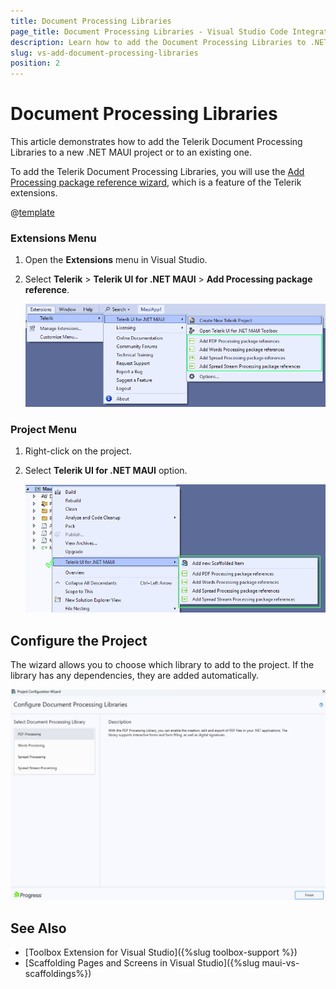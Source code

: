 ```yaml
---
title: Document Processing Libraries
page_title: Document Processing Libraries - Visual Studio Code Integration
description: Learn how to add the Document Processing Libraries to .NET MAUI project with our Visual Studio Extension.
slug: vs-add-document-processing-libraries
position: 2
---
```


# Document Processing Libraries

This article demonstrates how to add the Telerik Document Processing Libraries to a new .NET MAUI project or to an existing one.

To add the Telerik Document Processing Libraries, you will use the [Add Processing package reference wizard](#get-the-wizard), which is a feature of the Telerik extensions.

@[template](/_contentTemplates/common/extension.md#vs-extension-download)

### Extensions Menu

1. Open the **Extensions** menu in Visual Studio.
1. Select **Telerik** > **Telerik UI for .NET MAUI** > **Add Processing package reference**.

    ![Telerik UI for .NET MAUI VS Extensions Menu](images/vsx-create-new-project-entry.png)

### Project Menu

1. Right-click on the project.
1. Select **Telerik UI for .NET MAUI** option.

    ![Telerik UI for .NET MAUI VS Extensions Menu](images/vs-telerik-dpl-references.png)

## Configure the Project

The wizard allows you to choose which library to add to the project. If the library has any dependencies, they are added automatically.

![Telerik UI for .NET MAUI VS Extensions Menu](images/vs-telerik-dpl-wizard.png)

## See Also

* [Toolbox Extension for Visual Studio]({%slug toolbox-support %})
* [Scaffolding Pages and Screens in Visual Studio]({%slug maui-vs-scaffoldings%})
